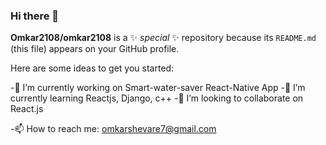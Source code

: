 ### Hi there 👋


**Omkar2108/omkar2108** is a ✨ _special_ ✨ repository because its `README.md` (this file) appears on your GitHub profile.

Here are some ideas to get you started:

-🔭 I’m currently working on Smart-water-saver React-Native App
-🌱 I’m currently learning Reactjs, Django, c++
-👯 I’m looking to collaborate on React.js
<!-- -🤔 I’m looking for help with ... -->
<!-- -💬 Ask me about ... -->
-📫 How to reach me: omkarshevare7@gmail.com
<!-- - 😄 Pronouns: ... -->
<!-- - ⚡ Fun fact: ... -->

